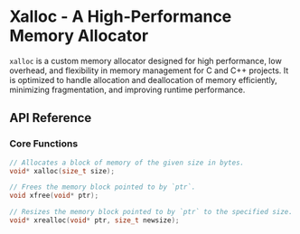 # Xalloc - A High-Performance Memory Allocator

`xalloc` is a custom memory allocator designed for high performance, low overhead, and flexibility in memory management for C and C++ projects. It is optimized to handle allocation and deallocation of memory efficiently, minimizing fragmentation, and improving runtime performance.

## API Reference

### Core Functions

```c
// Allocates a block of memory of the given size in bytes.
void* xalloc(size_t size);

// Frees the memory block pointed to by `ptr`.
void xfree(void* ptr);

// Resizes the memory block pointed to by `ptr` to the specified size.
void* xrealloc(void* ptr, size_t newsize);
```

<!-- ## Debugging Tools
`xalloc`  includes built-in support for detecting memory-related issues like memory leaks and invalid memory access. Use the following functions for debugging:

```c
// Prints memory allocation statistics, including memory usage and leaks.
void xalloc_print_stats(void);
``` -->